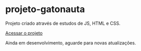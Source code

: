 # projeto-gatonauta
 Projeto criado através de estudos de JS, HTML e CSS.
 
 <a href="https://rebecaklopes.github.io/projeto-gatonauta/.">Acessar o projeto</a>
 
  Ainda em desenvolvimento, aguarde para novas atualizações.
